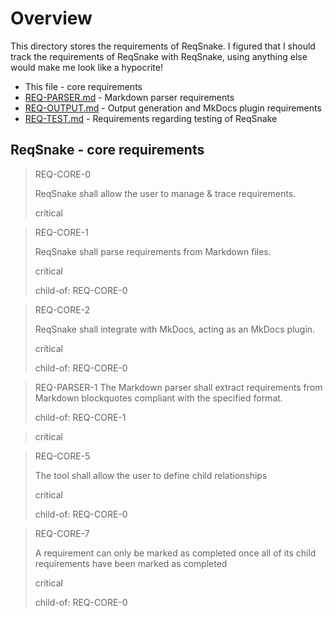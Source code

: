 # Overview

This directory stores the requirements of ReqSnake. I figured that I should track the requirements of ReqSnake with ReqSnake, using anything else would make me look like a hypocrite!

- This file - core requirements
- [REQ-PARSER.md](./REQ-PARSER.md) - Markdown parser requirements
- [REQ-OUTPUT.md](./REQ-OUTPUT.md) - Output generation and MkDocs plugin requirements
- [REQ-TEST.md](./REQ-TEST.md) - Requirements regarding testing of ReqSnake

## ReqSnake - core requirements

> REQ-CORE-0
>
> ReqSnake shall allow the user to manage & trace requirements.
>
> critical

> REQ-CORE-1
>
> ReqSnake shall parse requirements from Markdown files.
>
> critical
>
> child-of: REQ-CORE-0

> REQ-CORE-2
>
> ReqSnake shall integrate with MkDocs, acting as an MkDocs plugin.
>
> critical
>
> child-of: REQ-CORE-0

> REQ-PARSER-1
> The Markdown parser shall extract requirements from Markdown blockquotes compliant with the specified format.
>
> child-of: REQ-CORE-1

> critical

> REQ-CORE-5
>
> The tool shall allow the user to define child relationships
>
> critical
>
> child-of: REQ-CORE-0

> REQ-CORE-7
>
> A requirement can only be marked as completed once all of its child requirements have been marked as completed
>
> critical
>
> child-of: REQ-CORE-0

